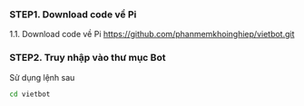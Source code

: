 
### STEP1. Download code về Pi

1.1. Download code về Pi
https://github.com/phanmemkhoinghiep/vietbot.git

### STEP2.  Truy nhập vào thư mục Bot
Sử dụng lệnh sau

```sh
cd vietbot
```
